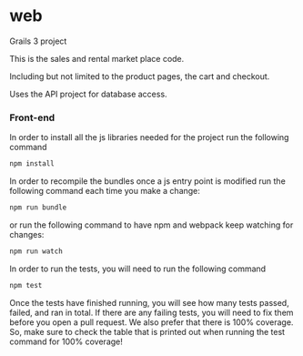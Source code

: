 # web

Grails 3 project

This is the sales and rental market place code.

Including but not limited to the product pages, the cart and checkout.

Uses the API project for database access.

### Front-end
In order to install all the js libraries needed for the project run the following command
```bash
npm install
```

In order to recompile the bundles once a js entry point is modified run the following command each time you make a change:

```bash
npm run bundle
```

or run the following command to have npm and webpack keep watching for changes:

```bash
npm run watch
```

In order to run the tests, you will need to run the following command
```bash
npm test
```

Once the tests have finished running, you will see how many tests passed, failed, and ran in total. If there are any failing tests, you will need to fix them before you open a pull request. We also prefer that there is 100% coverage. So, make sure to check the table that is printed out when running the test command for 100% coverage!